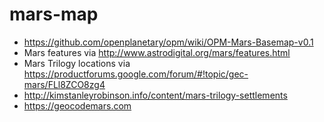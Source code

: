 # mars-map

- https://github.com/openplanetary/opm/wiki/OPM-Mars-Basemap-v0.1
- Mars features via http://www.astrodigital.org/mars/features.html
- Mars Trilogy locations via https://productforums.google.com/forum/#!topic/gec-mars/FLl8ZCO8zg4
- http://kimstanleyrobinson.info/content/mars-trilogy-settlements
- https://geocodemars.com
